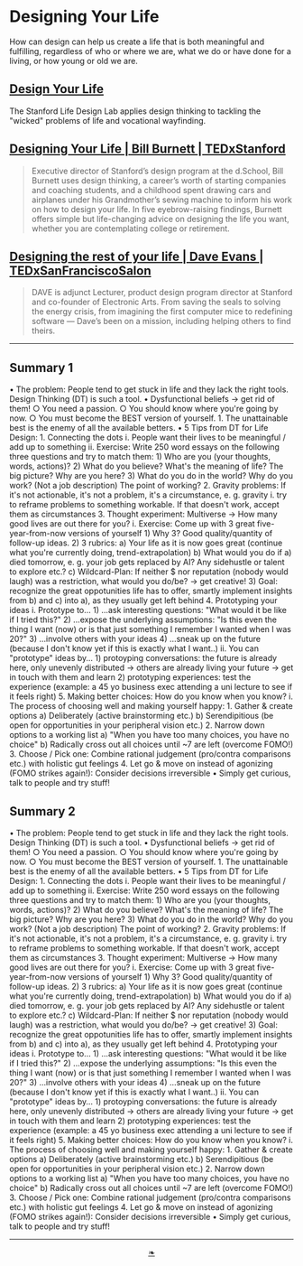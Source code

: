 # Designing Your Life

How can design can help us create a life that is both meaningful and fulfilling, regardless of who or where we are, what we do or have done for a living, or how young or old we are.

## [Design Your Life]( http://lifedesignlab.stanford.edu/ )

The Stanford Life Design Lab applies design thinking to tackling the "wicked" problems of life and vocational wayfinding.


## [Designing Your Life | Bill Burnett | TEDxStanford]( https://www.youtube.com/watch?v=SemHh0n19LA )

> Executive director of Stanford’s design program at the d.School, Bill Burnett uses design thinking, a career’s worth of starting companies and coaching students, and a childhood spent drawing cars and airplanes under his Grandmother’s sewing machine to inform his work on how to design your life. In five eyebrow-raising findings, Burnett offers simple but life-changing advice on designing the life you want, whether you are contemplating college or retirement.


## [Designing the rest of your life | Dave Evans | TEDxSanFranciscoSalon]( https://www.youtube.com/watch?v=fkvIwq7oxzM )

> DAVE is adjunct Lecturer, product design program director at Stanford and co-founder of Electronic Arts. From saving the seals to solving the energy crisis, from imagining the first computer mice to redefining software — Dave’s been on a mission, including helping others to find theirs.



***

## Summary 1

• The problem: People tend to get stuck in life and they lack the right tools. Design Thinking (DT) is such a tool.
• Dysfunctional beliefs -> get rid of them!
    ○ You need a passion.
    ○ You should know where you're going by now.
    ○ You must become the BEST version of yourself.
        1. The unattainable best is the enemy of all the available betters.
 • 5 Tips from DT for Life Design:
    1. Connecting the dots
       i. People want their lives to be meaningful / add up to something
       ii. Exercise: Write 250 word essays on the following three questions and try to match them:
          1) Who are you (your thoughts, words, actions)?
          2) What do you believe? What's the meaning of life? The big picture? Why are you here?
          3) What do you do in the world? Why do you work? (Not a job description) The point of working?
    2. Gravity problems: If it's not actionable, it's not a problem, it's a circumstance, e. g. gravity
       i. try to reframe problems to something workable. If that doesn't work, accept them as circumstances
    3. Thought experiment: Multiverse -> How many good lives are out there for you?
       i. Exercise: Come up with 3 great five-year-from-now versions of yourself
          1) Why 3? Good quality/quantity of follow-up ideas.
          2) 3 rubrics:
             a) Your life as it is now goes great (continue what you're currently doing, trend-extrapolation)
             b) What would you do if a) died tomorrow, e. g. your job gets replaced by AI? Any sidehustle or talent to explore etc.?
             c) Wildcard-Plan: If neither $ nor reputation (nobody would laugh) was a restriction, what would you do/be? -> get creative!
          3) Goal: recognize the great oppotunities life has to offer, smartly implement insights from b) and c) into a), as they usually get left behind
    4. Prototyping your ideas
       i. Prototype to…
          1) …ask interesting questions: "What would it be like if I tried this?"
          2) …expose the underlying assumptions: "Is this even the thing I want (now) or is that just something I remember I wanted when I was 20?"
          3) …involve others with your ideas
          4) …sneak up on the future (because I don't know yet if this is exactly what I want..)
       ii. You can "prototype" ideas by…
          1) protoyping conversations: the future is already here, only unevenly distributed -> others are already living your future -> get in touch with them and learn
          2) prototyping experiences: test the experience (example: a 45 yo business exec attending a uni lecture to see if it feels right)
    5. Making better choices: How do you know when you know?
       i. The process of choosing well and making yourself happy:
          1. Gather & create options
             a) Deliberately (active brainstorming etc.)
             b) Serendipitious (be open for opportunities in your peripheral vision etc.)
          2. Narrow down options to a working list
             a) "When you have too many choices, you have no choice"
             b) Radically cross out all choices until ~7 are left (overcome FOMO!)
          3. Choose / Pick one: Combine rational judgement (pro/contra comparisons etc.) with holistic gut feelings
          4. Let go & move on instead of agonizing (FOMO strikes again!): Consider decisions irreversible
 • Simply get curious, talk to people and try stuff!


## Summary 2

 • The problem: People tend to get stuck in life and they lack the right tools. Design Thinking (DT) is such a tool.
• Dysfunctional beliefs -> get rid of them!
    ○ You need a passion.
    ○ You should know where you're going by now.
    ○ You must become the BEST version of yourself.
        1. The unattainable best is the enemy of all the available betters.
 • 5 Tips from DT for Life Design:
    1. Connecting the dots
       i. People want their lives to be meaningful / add up to something
       ii. Exercise: Write 250 word essays on the following three questions and try to match them:
          1) Who are you (your thoughts, words, actions)?
          2) What do you believe? What's the meaning of life? The big picture? Why are you here?
          3) What do you do in the world? Why do you work? (Not a job description) The point of working?
    2. Gravity problems: If it's not actionable, it's not a problem, it's a circumstance, e. g. gravity
       i. try to reframe problems to something workable. If that doesn't work, accept them as circumstances
    3. Thought experiment: Multiverse -> How many good lives are out there for you?
       i. Exercise: Come up with 3 great five-year-from-now versions of yourself
          1) Why 3? Good quality/quantity of follow-up ideas.
          2) 3 rubrics:
             a) Your life as it is now goes great (continue what you're currently doing, trend-extrapolation)
             b) What would you do if a) died tomorrow, e. g. your job gets replaced by AI? Any sidehustle or talent to explore etc.?
             c) Wildcard-Plan: If neither $ nor reputation (nobody would laugh) was a restriction, what would you do/be? -> get creative!
          3) Goal: recognize the great oppotunities life has to offer, smartly implement insights from b) and c) into a), as they usually get left behind
    4. Prototyping your ideas
       i. Prototype to…
          1) …ask interesting questions: "What would it be like if I tried this?"
          2) …expose the underlying assumptions: "Is this even the thing I want (now) or is that just something I remember I wanted when I was 20?"
          3) …involve others with your ideas
          4) …sneak up on the future (because I don't know yet if this is exactly what I want..)
       ii. You can "prototype" ideas by…
          1) protoyping conversations: the future is already here, only unevenly distributed -> others are already living your future -> get in touch with them and learn
          2) prototyping experiences: test the experience (example: a 45 yo business exec attending a uni lecture to see if it feels right)
    5. Making better choices: How do you know when you know?
       i. The process of choosing well and making yourself happy:
          1. Gather & create options
             a) Deliberately (active brainstorming etc.)
             b) Serendipitious (be open for opportunities in your peripheral vision etc.)
          2. Narrow down options to a working list
             a) "When you have too many choices, you have no choice"
             b) Radically cross out all choices until ~7 are left (overcome FOMO!)
          3. Choose / Pick one: Combine rational judgement (pro/contra comparisons etc.) with holistic gut feelings
          4. Let go & move on instead of agonizing (FOMO strikes again!): Consider decisions irreversible
 • Simply get curious, talk to people and try stuff!



 ***

<center title="hello!" ><a href=javascript:window.scrollTo(0,0); class=aDingbat > ❧ </a></center>
